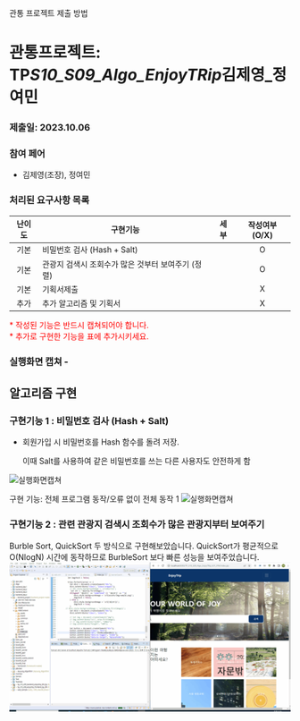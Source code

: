 관통 프로젝트 제출 방법

# 관통프로젝트: TP*S10_S09_Algo_EnjoyTRip*김제영\_정여민

### 제출일: 2023.10.06

### 참여 페어

- 김제영(조장), 정여민

### 처리된 요구사항 목록

| 난이도 | 구현기능                                           | 세부 | 작성여부(O/X) |
| :----: | -------------------------------------------------- | ---- | :-----------: |
|  기본  | 비밀번호 검사 (Hash + Salt)                        |      |       O       |
|  기본  | 관광지 검색시 조회수가 많은 것부터 보여주기 (정렬) |      |       O       |
|  기본  | 기획서제출                                         |      |       X       |
|  추가  | 추가 알고리즘 및 기획서                            |      |       X       |

<span style="color:red">
* 작성된 기능은 반드시 캡쳐되어야 합니다.<br>
* 추가로 구현한 기능을 표에 추가시키세요.
</span>

### 실행화면 캡쳐 -

## 알고리즘 구현

### 구현기능 1 : 비밀번호 검사 (Hash + Salt)

- 회원가입 시 비밀번호를 Hash 함수를 돌려 저장.

  이때 Salt를 사용하여 같은 비밀번호를 쓰는 다른 사용자도 안전하게 함

![실행화면캡쳐](./화면캡쳐/화면캡쳐_0001_주택정보_web.png)

구현 기능: 전체 프로그램 동작/오류 없이 전체 동작 1
![실행화면캡쳐](./화면캡쳐/화면캡쳐_Main화면_web.png)

### 구현기능 2 : 관련 관광지 검색시 조회수가 많은 관광지부터 보여주기
Burble Sort, QuickSort 두 방식으로 구현해보았습니다.
QuickSort가 평균적으로 O(NlogN) 시간에 동작하므로 BurbleSort 보다 빠른 성능을 보여주었습니다.
![sortTime.gif](./sortTime.gif)
